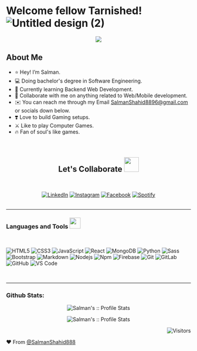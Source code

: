 # Welcome fellow Tarnished! ![Untitled design (2)](https://user-images.githubusercontent.com/71010239/184366961-3d95cb7c-2041-49b9-86d4-2c9865fee9a4.gif)

<p align="center"><img src="https://user-images.githubusercontent.com/71010239/184362778-2e140a36-c005-4c3f-a605-e640682eb9e8.gif"></p>

## About Me
- ⭐️ Hey! I’m Salman.
- 💻 Doing bachelor's degree in Software Engineering.
- 🧠 Currently learning Backend Web Development.
- 🤝 Collaborate with me on anything related to Web/Mobile development.
- ✉️ You can reach me through my Email [SalmanShahid8896@gmail.com](mailto:salmanshahid8896@gmail.com) or socials down below.
- ❣️ Love to build Gaming setups.
- ⚔️ Like to play Computer Games.
- 🔥 Fan of soul's like games.

<p>&nbsp;</p>

<h2 align="center"> Let's Collaborate <img src="https://user-images.githubusercontent.com/71010239/184364994-da5da83e-5f9d-4591-8854-5910ceb086d2.png" width="40px"></h2>

<div align="center">
<p>&nbsp;</p>
<a href="https://www.linkedin.com/in/salman-shahid-25aba71ba/" target="_blank"><img src="https://img.shields.io/badge/LinkedIn-%230077B5.svg?&style=flat-square&logo=linkedin&logoColor=white" alt="LinkedIn"></a>
<a href="https://www.instagram.com/izzsalman/" target="_blank"><img src="https://img.shields.io/badge/Instagram-%23E4405F.svg?&style=flat-square&logo=instagram&logoColor=white" alt="Instagram"></a>
<a href="https://www.facebook.com/XxYukimuraxX" target="_blank"><img src="https://img.shields.io/badge/Facebook-%231877F2.svg?&style=flat-square&logo=facebook&logoColor=white" alt="Facebook"></a>
<a href="https://twitter.com/jjust_sal" target="_blank"><img src="https://img.shields.io/badge/Twitter-%1D9BF0.svg?&style=flat-square&logo=twitter&logoColor=white&labelColor=1D9BF0&color=1D9BF0" alt="Spotify"></a>
</div>

<br />

---

### Languages and Tools <img src="https://media.giphy.com/media/WUlplcMpOCEmTGBtBW/giphy.gif" width="30"> 

<p>&nbsp;</p>

![HTML5](https://img.shields.io/badge/-HTML5-%23E44D27?style=flat-square&logo=html5&logoColor=ffffff)
![CSS3](https://img.shields.io/badge/-CSS3-%231572B6?style=flat-square&logo=css3)
![JavaScript](https://img.shields.io/badge/-JavaScript-%23F7DF1C?style=flat-square&logo=javascript&logoColor=000000&labelColor=%23F7DF1C&color=%23FFCE5A)
![React](https://img.shields.io/badge/-React-61DAFB?style=flat-square&logo=react&logoColor=ffffff)
![MongoDB](http://img.shields.io/badge/-MongoDB-007ACC?style=flat-square&logo=mongodb&logoColor=4DB33D&color=4DB33DlabelColor=%23F7DF1C)
![Python](http://img.shields.io/badge/-Python-3776AB?style=flat-square&logo=python&logoColor=ffffff)
![Sass](https://img.shields.io/badge/-Sass-%23CC6699?style=flat-square&logo=sass&logoColor=ffffff)
![Bootstrap](https://img.shields.io/badge/-Bootstrap-563D7C?style=flat-square&logo=Bootstrap)
![Markdown](https://img.shields.io/badge/-Markdown-000000?style=flat-square&logo=markdown)
![Nodejs](https://img.shields.io/badge/-Nodejs-339933?style=flat-square&logo=Node.js&logoColor=ffffff)
![Npm](https://img.shields.io/badge/-npm-CB3837?style=flat-square&logo=npm)
![Firebase](https://img.shields.io/badge/-Firebase-FFCA28?style=flat-square&logo=firebase&logoColor=ffffff)
![Git](https://img.shields.io/badge/-Git-%23F05032?style=flat-square&logo=git&logoColor=%23ffffff)
![GitLab](https://img.shields.io/badge/-GitLab-FCA121?style=flat-square&logo=gitlab)
![GitHub](https://img.shields.io/badge/-GitHub-181717?style=flat-square&logo=github)
![VS Code](http://img.shields.io/badge/-VS%20Code-007ACC?style=flat-square&logo=visual-studio-code&logoColor=ffffff)


<br/>

---



### Github Stats:
       
<p align="center"><img src="https://github-readme-stats.vercel.app/api?username=SalmanShahid888&show_icons=true&theme=tokyonight" alt="Salman's :: Profile Stats"></p>

<p align="center"><img src="https://github-readme-stats.vercel.app/api/top-langs/?username=SalmanShahid888&layout=compact&theme=tokyonight" alt="Salman's :: Profile Stats"></p> 

<p align="right"><img src="https://komarev.com/ghpvc/?username=SalmanShahid888&color=blueviolet&style=for-the-badge" alt="Visitors"></p>


 ❤️ From [@SalmanShahid888](https://github.com/SalmanShahid888)
<!---
SalmanShahid888/SalmanShahid888 is a ✨ special ✨ repository because its `README.md` (this file) appears on your GitHub profile.
You can click the Preview link to take a look at your changes.
--->
